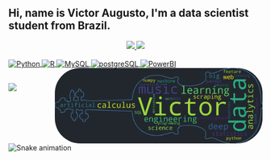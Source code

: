 ## Hi, name is Victor Augusto, I'm a data scientist student from Brazil.<br/>

<div align="center">
      <a href="https://github.com/victor4s">
      <img height="150" src="https://github-readme-stats.vercel.app/api?username=victor4s&show_icons=true&theme=ocean_dark&include_all_commits=true&count_private=true"/>
      <img height="150" src="https://github-readme-stats.vercel.app/api/top-langs/?username=victor4s&layout=compact&langs_count=7&theme=ocean_dark"/>
</div>

<div style="display: inline_block"><br>
  <img align="center" alt="Python" height="30" width="40" src="https://cdn.jsdelivr.net/gh/devicons/devicon/icons/python/python-original.svg">
  <img align="center" alt="R" height="30" width="40" src="https://cdn.jsdelivr.net/gh/devicons/devicon/icons/r/r-original.svg">
  <img align="center" alt="MySQL" height="30" width="40" src="https://cdn.jsdelivr.net/gh/devicons/devicon/icons/mysql/mysql-original.svg">
  <img align="center" alt="postgreSQL" height="30" width="40" src="https://cdn.jsdelivr.net/gh/devicons/devicon/icons/postgresql/postgresql-original.svg">
  <img align="center" alt="PowerBI" height="30" width="40" src="https://github.com/microsoft/PowerBI-Icons/blob/main/SVG/Report-Builder.svg">
  <img align="right" alt="Violin-pic" height="150" style="border-radius:50px;" src="https://github.com/victor4s/victor4s/blob/main/cloud_violin.png">
</div>

##

<div align="left"> 
    <a href="https://www.linkedin.com/in/victor-augusto-silva/" target="_blank"><img src="https://img.shields.io/badge/-LinkedIn-%230077B5?style=for-the-badge&logo=linkedin&logoColor=white" target="_blank"></a>  
  
   ![Snake animation](https://github.com/victor4s/victor4s/blob/output/github-contribution-grid-snake.svg)
</div>
